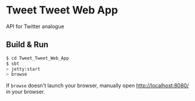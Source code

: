 # Tweet Tweet Web App #
API for Twitter analogue

## Build & Run ##

```sh
$ cd Tweet_Tweet_Web_App
$ sbt
> jetty:start
> browse
```

If `browse` doesn't launch your browser, manually open [http://localhost:8080/](http://localhost:8080/) in your browser.
